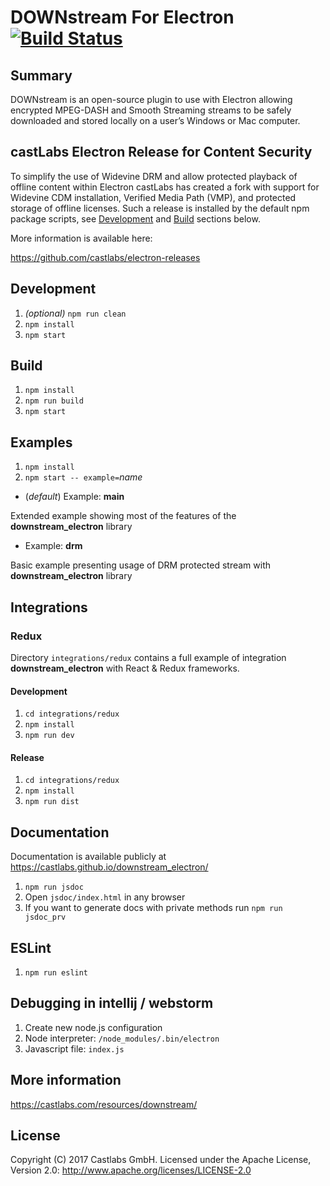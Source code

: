 # DOWNstream For Electron [![Build Status](https://travis-ci.org/castlabs/downstream_electron.svg?branch=master)](https://travis-ci.org/castlabs/downstream_electron)

## Summary

DOWNstream is an open-source plugin to use with Electron allowing encrypted MPEG-DASH and Smooth Streaming streams to be safely downloaded and stored locally on a user’s Windows or Mac computer.

## castLabs Electron Release for Content Security

To simplify the use of Widevine DRM and allow protected playback of offline content within Electron castLabs has created a fork with support for Widevine CDM installation, Verified Media Path (VMP), and protected storage of offline licenses. Such a release is installed by the default npm package scripts, see [Development](#development) and [Build](#build) sections below.

More information is available here:

https://github.com/castlabs/electron-releases

## Development

1. *(optional)* `npm run clean`
2. `npm install`
3. `npm start`

## Build

1. `npm install`
2. `npm run build`
3. `npm start`

## Examples

1. `npm install`
2. `npm start -- example=`*name*

- (*default*) Example: **main**

Extended example showing most of the features of the **downstream_electron** library

- Example: **drm**

Basic example presenting usage of DRM protected stream with **downstream_electron** library

## Integrations

### Redux

Directory `integrations/redux` contains a full example of integration **downstream_electron**
with React & Redux frameworks.

#### Development

1. `cd integrations/redux`
2. `npm install`
3. `npm run dev`

#### Release

1. `cd integrations/redux`
2. `npm install`
3. `npm run dist`

## Documentation

Documentation is available publicly at 
https://castlabs.github.io/downstream_electron/

1. `npm run jsdoc`
2. Open `jsdoc/index.html` in any browser
3. If you want to generate docs with private methods run `npm run jsdoc_prv`

## ESLint

1. `npm run eslint`

## Debugging in intellij / webstorm

1. Create new node.js configuration
2. Node interpreter: `/node_modules/.bin/electron`
3. Javascript file: `index.js`

## More information

https://castlabs.com/resources/downstream/

## License

Copyright (C) 2017 Castlabs GmbH.
Licensed under the Apache License, Version 2.0: http://www.apache.org/licenses/LICENSE-2.0
